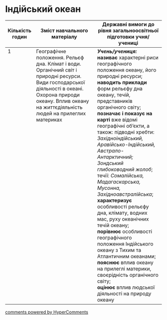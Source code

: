 <div id="hypercomments_widget" class="js-hypercomments-widget invisible"></div>

# Індійський океан

<table>
  <tr>
    <td width="10%" align="center"><b>Кількість годин</b></td>  
    <td width="45%" align="center"><b>Зміст навчального матеріалу</b></td>
    <td width="45%" align="center"><b>Державні вимоги до рівня загальноосвітньої підготовки учня/учениці</b></td>
  </tr>
<tbody>
  <tr>
<td width="10%" style="vertical-align:top !important;">1</td>
    <td width="45%" style="vertical-align:top !important;">
Географічне положення. Рельєф дна. Клімат і води.  Органічний світ і природні ресурси. Види господарської діяльності в океані. Охорона природи океану. Вплив океану на життєдіяльність людей на прилеглих материках
</td>
    <td width="45%" style="vertical-align:top !important;">
<i><b>Учень/учениця:</b></i><br>
<b>називає</b> характерні риси географічного положення океану, його природні ресурси;<br> 
<b>наводить приклади</b> форм рельєфу дна океану, течій, представників органічного світу;<br>
<b>позначає і показує на карті</b> вже відомі географічні об’єкти, а також:  підводні хребти: <i>Західноіндійський, Аравійсько-Індійський, Австрало-Антарктичний; Зондський глибоководний жолоб</i>; <br>
течії: <i>Сомалійська, Мадагаскарська, Мусонна, Західноавстралійська</i>; <br>
<b>характеризує</b> особливості рельєфу дна, клімату, водних мас, руху океанічних течій океану; <br>
<b>порівнює</b> особливості географічного положення Індійського океану з Тихим та Атлантичним океанами; <br>
<b>пояснює</b> вплив океану на прилеглі материки, своєрідність органічного світу;<br>
<b>оцінює</b> вплив людської діяльності на природу океану</td>
  </tr>
</tbody>
</table>

<div class="js-hypercomments-container">
<a href="http://hypercomments.com" class="hc-link" title="comments widget">comments powered by HyperComments</a>
</div>